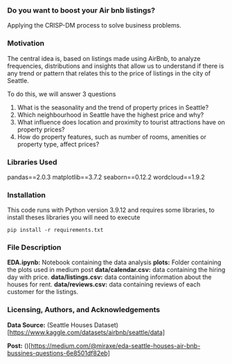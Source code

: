 ### Do you want to boost your Air bnb listings?

Applying the CRISP-DM process to solve business problems.

### Motivation

The central idea is, based on listings made using AirBnb, to analyze frequencies, distributions and insights that allow us to understand if there is any trend or pattern that relates this to the price of listings in the city of Seattle.

To do this, we will answer 3 questions

1. What is the seasonality and the trend of property prices in Seattle?
2. Which neighbourhood in Seattle have the highest price and why?
3. What influence does location and proximity to tourist attractions have on property prices?
4. How do property features, such as number of rooms, amenities or property type, affect prices?

### Libraries Used

pandas==2.0.3
matplotlib==3.7.2
seaborn==0.12.2
wordcloud==1.9.2

### Installation

This code runs with Python version 3.9.12 and requires some libraries, to install theses libraries you will need to execute

`pip install -r requirements.txt`

### File Description

**EDA.ipynb:** Notebook containing the data analysis
**plots:** Folder containing the plots used in medium post
**data/calendar.csv:** data containing the hiring day with price.
**data/listings.csv:** data containing information about the houses for rent.
**data/reviews.csv:** data containing reviews of each customer for the listings.

### Licensing, Authors, and Acknowledgements

**Data Source:** (Seattle Houses Dataset)[https://www.kaggle.com/datasets/airbnb/seattle/data]

**Post:** ()[https://medium.com/@miraxe/eda-seattle-houses-air-bnb-bussines-questions-6e8501df82eb]
